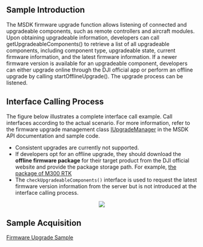 ## Sample Introduction

The MSDK firmware upgrade function allows listening of connected and upgradeable components, such as remote controllers and aircraft modules. Upon obtaining upgradeable information, developers can call getUpgradeableComponents() to retrieve a list of all upgradeable components, including component type, upgradeable state, current firmware information, and the latest firmware information. If a newer firmware version is available for an upgradeable component, developers can either upgrade online through the DJI official app or perform an offline upgrade by calling startOfflineUpgrade(). The upgrade process can be listened.

## Interface Calling Process

The figure below illustrates a complete interface call example. Call interfaces according to the actual scenario. For more information, refer to the firmware upgrade management class [IUpgradeManager](https://developer.dji.com/api-reference-v5/android-api/Components/IUpgradeManager/IUpgradeManager.html) in the MSDK API documentation and sample code.

* Consistent upgrades are currently not supported.
* If developers opt for an offline upgrade, they should download the **offline firmware package** for their target product from the DJI official website and provide the package storage path. For example, [the package of M300 RTK](https://www.dji.com/au/matrice-300/downloads?site=brandsite&from=insite_search)
* The `checkUpgradeableComponents()` interface is used to request the latest firmware version information from the server but is not introduced at the interface calling process.


<div align=center>
<img src="https://terra-1-g.djicdn.com/71a7d383e71a4fb8887a310eb746b47f/msdk/Documentation/v5.3/firmware-upgrade-api-en%20(1).png" style="width:auto"/>
</div>

## Sample Acquisition

[Firmware Upgrade Sample](https://github.com/dji-sdk/Mobile-SDK-Android-V5/blob/dev-sdk-alpha/SampleCode-V5/android-sdk-v5-sample/module-aircraft/src/main/java/dji/sampleV5/moduleaircraft/models/UpgradeVM.kt)